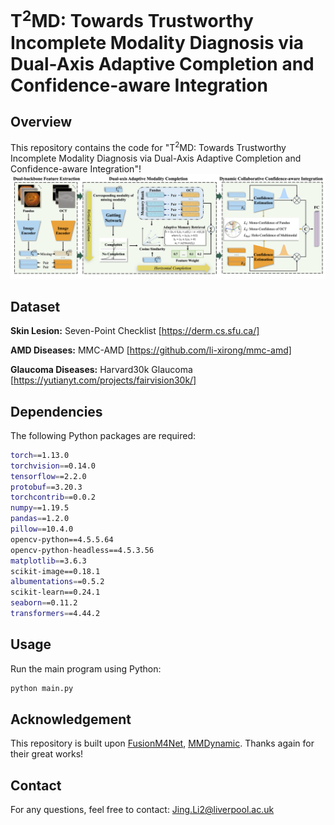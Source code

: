 # T<sup>2</sup>MD: Towards Trustworthy Incomplete Modality Diagnosis via Dual-Axis Adaptive Completion and Confidence-aware Integration
## Overview
This repository contains the code for "T<sup>2</sup>MD: Towards Trustworthy Incomplete Modality Diagnosis via Dual-Axis Adaptive Completion and Confidence-aware Integration"!
![Formula](/img/overall.png)
## Dataset
**Skin Lesion:** Seven-Point Checklist [https://derm.cs.sfu.ca/]

**AMD Diseases:** MMC-AMD [https://github.com/li-xirong/mmc-amd]

**Glaucoma Diseases:** Harvard30k Glaucoma [https://yutianyt.com/projects/fairvision30k/]
## Dependencies

The following Python packages are required:

```bash
torch==1.13.0
torchvision==0.14.0
tensorflow==2.2.0
protobuf==3.20.3
torchcontrib==0.0.2
numpy==1.19.5
pandas==1.2.0
pillow==10.4.0
opencv-python==4.5.5.64
opencv-python-headless==4.5.3.56
matplotlib==3.6.3
scikit-image==0.18.1
albumentations==0.5.2
scikit-learn==0.24.1
seaborn==0.11.2
transformers==4.44.2
```
## Usage
Run the main program using Python:

```bash
python main.py
```

## Acknowledgement
This repository is built upon [FusionM4Net](https://github.com/pixixiaonaogou/MLSDR), [MMDynamic](https://github.com/TencentAILabHealthcare/mmdynamics). Thanks again for their great works!

## Contact
For any questions, feel free to contact: Jing.Li2@liverpool.ac.uk

